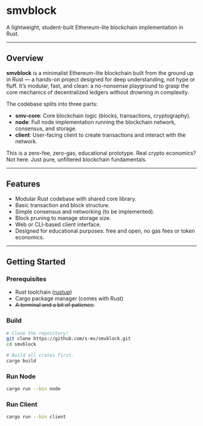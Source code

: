 # smvblock

A lightweight, student-built Ethereum-lite blockchain implementation in Rust.

---

## Overview

**smvblock** is a minimalist Ethereum-lite blockchain built from the ground up in Rust — a hands-on project designed for deep understanding, not hype or fluff. It’s modular, fast, and clean: a no-nonsense playground to grasp the core mechanics of decentralized ledgers without drowning in complexity.

The codebase splits into three parts:

- **smv-core**: Core blockchain logic (blocks, transactions, cryptography).
- **node**: Full node implementation running the blockchain network, consensus,
  and storage.
- **client**: User-facing client to create transactions and interact with the
  network.

This is a zero-fee, zero-gas, educational prototype. Real crypto economics?
Not here. Just pure, unfiltered blockchain fundamentals.

---

## Features

- Modular Rust codebase with shared core library.
- Basic transaction and block structure.
- Simple consensus and networking (to be implemented).
- Block pruning to manage storage size.
- Web or CLI-based client interface.
- Designed for educational purposes: free and open, no gas fees or token
  economics.

---

## Getting Started

### Prerequisites

- Rust toolchain ([rustup](https://rustup.rs/))
- Cargo package manager (comes with Rust)
- ~~A terminal and a bit of patience.~~

### Build

```bash
# Clone the repository!
git clone https://github.com/s-mv/smvblock.git
cd smvblock

# Build all crates first.
cargo build
```

### Run Node

```bash
cargo run --bin node
```

### Run Client
```bash
cargo run --bin client
```

